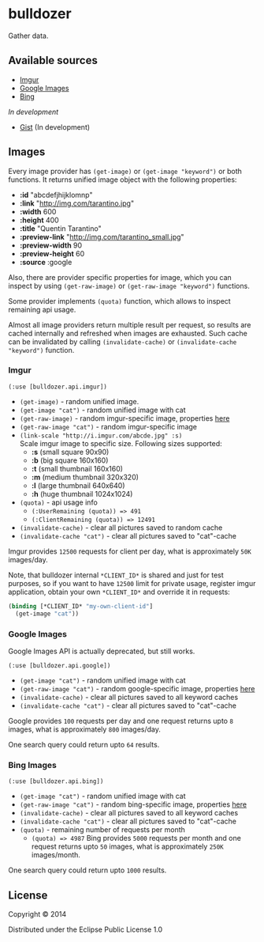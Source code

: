 # bulldozer

Gather data.

## Available sources

- [Imgur](http://imgur.com/)
- [Google Images](https://www.google.com.ua/imghp)
- [Bing](http://bing.com/)

*In development* 

- [Gist](http://gist.github.com/) (In development)

## Images

Every image provider has `(get-image)` or `(get-image "keyword")` or both functions.
It returns unified image object with the following properties:

* **:id** "abcdefjhijklomnp"
* **:link** "http://img.com/tarantino.jpg"
* **:width** 600
* **:height** 400
* **:title** "Quentin Tarantino"
* **:preview-link** "http://img.com/tarantino_small.jpg"
* **:preview-width** 90
* **:preview-height** 60
* **:source** :google

Also, there are provider specific properties for image,
which you can inspect by using `(get-raw-image)` or `(get-raw-image "keyword")` functions.

Some provider implements `(quota)` function, which allows to inspect remaining api usage.

Almost all image providers return multiple result per request, so results are cached
internally and refreshed when images are exhausted. Such cache can be invalidated by calling
`(invalidate-cache)` or `(invalidate-cache "keyword")` function.

### Imgur

`(:use [bulldozer.api.imgur])`

* `(get-image)` - random unified image.
* `(get-image "cat")` - random unified image with cat
* `(get-raw-image)` - random imgur-specific image, properties [here](http://api.imgur.com/models/image#model)
* `(get-raw-image "cat")` - random imgur-specific image
* `(link-scale "http://i.imgur.com/abcde.jpg" :s)`  
  Scale imgur image to specific size. Following sizes supported:
  * **:s** (small square 90x90)
  * **:b** (big square 160x160)
  * **:t** (small thumbnail 160x160)
  * **:m** (medium thumbnail 320x320)
  * **:l** (large thumbnail 640x640)
  * **:h** (huge thumbnail 1024x1024)
* `(quota)` - api usage info
  * `(:UserRemaining (quota)) => 491`
  * `(:ClientRemaining (quota)) => 12491`
* `(invalidate-cache)` - clear all pictures saved to random cache
* `(invalidate-cache "cat")` - clear all pictures saved to "cat"-cache 


Imgur provides `12500` requests for client per day, what is
approximately `50K` images/day.

Note, that bulldozer internal `*CLIENT_ID*` is shared and
just for test purposes, so if you want to have `12500`
limit for private usage, register imgur application,
obtain your own `*CLIENT_ID*` and override it in requests:

``` clojure
(binding [*CLIENT_ID* "my-own-client-id"]
  (get-image "cat"))
```

### Google Images

Google Images API is actually deprecated, but still works.

`(:use [bulldozer.api.google])`

* `(get-image "cat")` - random unified image with cat
* `(get-raw-image "cat")` - random google-specific image, properties [here](https://developers.google.com/image-search/v1/devguide#resultobject)
* `(invalidate-cache)` - clear all pictures saved to all keyword caches
* `(invalidate-cache "cat")` - clear all pictures saved to "cat"-cache 

Google provides `100` requests per day and one request returns upto `8` images, what is approximately `800` images/day. 

One search query could return upto `64` results.

### Bing Images

`(:use [bulldozer.api.bing])`

* `(get-image "cat")` - random unified image with cat
* `(get-raw-image "cat")` - random bing-specific image, properties [here](https://developers.google.com/image-search/v1/devguide#resultobject)
* `(invalidate-cache)` - clear all pictures saved to all keyword caches
* `(invalidate-cache "cat")` - clear all pictures saved to "cat"-cache
* `(quota)` - remaining number of requests per month 
  * `(quota) => 4987`
Bing provides `5000` requests per month and one request returns upto `50` images, what is approximately `250K` images/month.

One search query could return upto `1000` results.

## License

Copyright © 2014

Distributed under the Eclipse Public License 1.0
